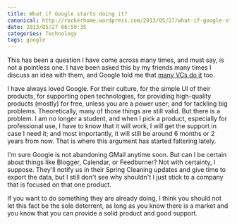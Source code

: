 ```yaml
---
title: What if Google starts doing it?
canonical: http://rockerhome.wordpress.com/2013/05/27/what-if-google-starts-doing-it/
date: 2013/05/27 06:59:35
categories: Technology
tags: google
---
```

This has been a question I have come across many times, and must say, is not a pointless one. I have been asked this by my friends many times I discuss an idea with them, and Google told me that [many VCs do it](http://whatifgoogledoesit.com/) too.<span class="more"></span>

I have always loved Google. For their culture, for the simple UI of their products, for supporting open technologies, for providing high-quality products (mostly) for free, unless you are a power user; and for tackling big problems. Theoretically, many of those things are still valid. But there is a problem. I am no longer a student, and when I pick a product, especially for professional use, I have to know that it will work, I will get the support in case I need it; and most importantly, it will still be around 6 months or 2 years from now. That is where this argument has started faltering lately.

I'm sure Google is not abandoning GMail anytime soon. But can I be certain about things like Blogger, Calendar, or Feedburner? Not with certainty, I suppose. They'll notify us in their Spring Cleaning updates and give time to export the data, but I still don't see why shouldn't I just stick to a company that is focused on that one product.

If you want to do something they are already doing, I think you should not let this fact be the sole deterrent, as long as you know there is a market and you know that you can provide a solid product and good support.